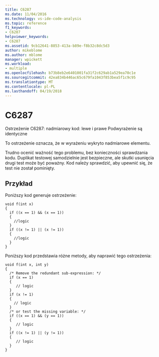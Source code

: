 ```yaml
---
title: C6287
ms.date: 11/04/2016
ms.technology: vs-ide-code-analysis
ms.topic: reference
f1_keywords:
- C6287
helpviewer_keywords:
- C6287
ms.assetid: 9cb12641-8853-413a-b89e-f8b32c8dc5d3
author: mikeblome
ms.author: mblome
manager: wpickett
ms.workload:
- multiple
ms.openlocfilehash: b73b8eb2e6401001fa31f2c629ab1a529ea70c1e
ms.sourcegitcommit: 42ea834b446ac65c679fa1043f853bea5f1c9c95
ms.translationtype: MT
ms.contentlocale: pl-PL
ms.lasthandoff: 04/19/2018
---
```

# <a name="c6287"></a>C6287
Ostrzeżenie C6287: nadmiarowy kod: lewe i prawe Podwyrażenie są identyczne

 To ostrzeżenie oznacza, że w wyrażeniu wykryto nadmiarowe elementu.

 Trudno ocenić ważność tego problemu, bez konieczności sprawdzania kodu. Duplikat testowej samodzielnie jest bezpieczne, ale skutki usunięcia drugi test może być poważny. Kod należy sprawdzić, aby upewnić się, że test nie został pominięty.

## <a name="example"></a>Przykład
 Poniższy kod generuje ostrzeżenie:

```
void f(int x)
{
  if ((x == 1) && (x == 1))
  {
    //logic
  }
  if ((x != 1) || (x != 1))
  {
    //logic
  }
}
```

 Poniższy kod przedstawia różne metody, aby naprawić tego ostrzeżenia:

```
void f(int x, int y)
{
  /* Remove the redundant sub-expression: */
  if (x == 1)
  {
     // logic
  }
  if (x != 1)
  {
    // logic
  }
  /* or test the missing variable: */
  if ((x == 1) && (y == 1))
  {
     // logic
  }
  if ((x != 1) || (y != 1))
  {
     // logic
  }
}
```